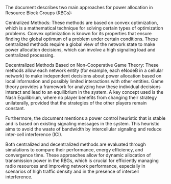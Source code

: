 The document describes two main approaches for power allocation in Resource Block Groups (RBGs):

Centralized Methods: These methods are based on convex optimization, which is a mathematical technique for solving certain types of optimization problems. Convex optimization is known for its properties that ensure finding the global optimum of a problem under certain conditions. These centralized methods require a global view of the network state to make power allocation decisions, which can involve a high signaling load and centralized processing.

Decentralized Methods Based on Non-Cooperative Game Theory: These methods allow each network entity (for example, each eNodeB in a cellular network) to make independent decisions about power allocation based on local information and possibly limited interactions with other entities. Game theory provides a framework for analyzing how these individual decisions interact and lead to an equilibrium in the system. A key concept used is the Nash Equilibrium, where no player benefits from changing their strategy unilaterally, provided that the strategies of the other players remain constant.

Furthermore, the document mentions a power control heuristic that is stable and is based on existing signaling messages in the system. This heuristic aims to avoid the waste of bandwidth by intercellular signaling and reduce inter-cell interference (ICI).

Both centralized and decentralized methods are evaluated through simulations to compare their performance, energy efficiency, and convergence time. These approaches allow for dynamic allocation of transmission power in the RBGs, which is crucial for efficiently managing radio resources and improving network performance, especially in scenarios of high traffic density and in the presence of intercell interference.